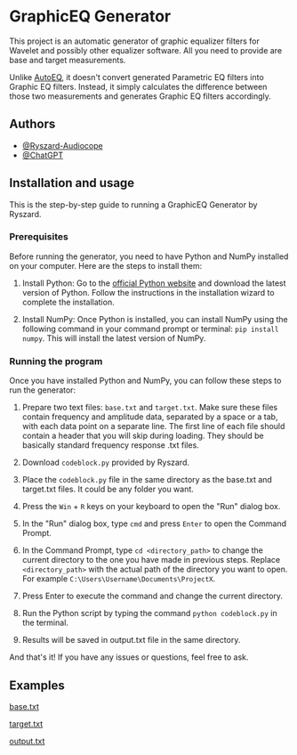 
# GraphicEQ Generator

This project is an automatic generator of graphic equalizer filters for Wavelet and possibly other equalizer software. All you need to provide are base and target measurements.

Unlike [AutoEQ](https://github.com/jaakkopasanen/AutoEq), it doesn't convert generated Parametric EQ filters into Graphic EQ filters. Instead, it simply calculates the difference between those two measurements and generates Graphic EQ filters accordingly.
## Authors

- [@Ryszard-Audiocope](https://github.com/Ryszard-Audiocope)
- [@ChatGPT](https://chat.openai.com/chat)


## Installation and usage
This is the step-by-step guide to running a GraphicEQ Generator by Ryszard. 
### Prerequisites
Before running the generator, you need to have Python and NumPy installed on your computer. 	Here are the steps to install them:

1. Install Python: Go to the [official Python website](https://www.python.org/downloads/) and download the latest version of Python. Follow the instructions in the installation wizard to complete the installation.

2. Install NumPy: Once Python is installed, you can install NumPy using the following command in your command prompt or terminal: ```pip install numpy```. This will install the latest version of NumPy.

### Running the program
Once you have installed Python and NumPy, you can follow these steps to run the generator:

1. Prepare two text files: ```base.txt``` and ```target.txt```. Make sure these files contain frequency and amplitude data, separated by a space or a tab, with each data point on a separate line. The first line of each file should contain a header that you will skip during loading. They should be basically standard frequency response .txt files.

2. Download ```codeblock.py``` provided by Ryszard.

3. Place the ```codeblock.py``` file in the same directory as the base.txt and target.txt files. It could be any folder you want.

4. Press the ```Win``` + ```R``` keys on your keyboard to open the "Run" dialog box.

5. In the "Run" dialog box, type ```cmd``` and press ```Enter``` to open the Command Prompt.

6. In the Command Prompt, type ```cd <directory_path>``` to change the current directory to the one you have made in previous steps. Replace ```<directory_path>``` with the actual path of the directory you want to open. For example ```C:\Users\Username\Documents\ProjectX```.

7. Press Enter to execute the command and change the current directory.

8. Run the Python script by typing the command ```python codeblock.py``` in the terminal.

9. Results will be saved in output.txt file in the same directory.

And that's it! If you have any issues or questions, feel free to ask.
## Examples
[base.txt](https://github.com/Ryszard-Audiocope/GraphicEQ-generator/blob/main/examples/base.txt)

[target.txt](https://github.com/Ryszard-Audiocope/GraphicEQ-generator/blob/main/examples/target.txt)

[output.txt](https://github.com/Ryszard-Audiocope/GraphicEQ-generator/blob/main/examples/output.txt)
